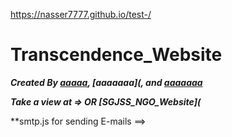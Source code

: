 https://nasser7777.github.io/test-/
# Transcendence_Website

_**Created By [ aaaaa](), [aaaaaaa](,  and [aaaaaaa]()**_

_**Take a view at =>  OR [SGJSS_NGO_Website](**_

**smtp.js for sending E-mails ==> 
